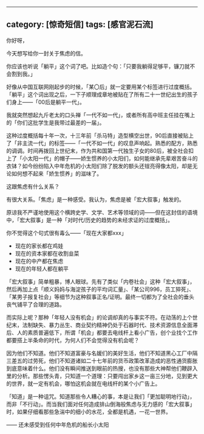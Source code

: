 
---
category: [惊奇短信]
tags: [感官泥石流]
---
你好呀，

今天想写给你一封关于焦虑的信。

你应该也听说「躺平」这个词了吧。比如造个句：「只要我躺得足够平，镰刀就不会割到我。」

好像从中国互联网刚起步的时候，「某〇后」就一定要用某个标签进行过度概括。「躺平」这个词出现之后，一下子顺理成章地被贴在了所有二十一世纪出生的孩子们身上——「00后是躺平一代」。

我就突然想起九斤老太的口头禅「一代不如一代」，或者所有高中班主任挂在嘴上的「你们这批学生是我带过最差的一届」。

这种过度概括每十年一次，十三年前「杀马特」造型横空出世，90后直接被贴上了「非主流一代」的标签——「一代不如一代」的叹息声响起。熟悉的配方，熟悉的调调。时间再拨回上世纪末，作为共和国第一代独生子女的80后，被全社会扣上了「小太阳一代」的帽子——娇生惯养的小太阳们，如何能继承先辈艰苦奋斗的衣钵？如今纷纷陷入中年危机的小太阳们除了脱发的额头还锃亮得像太阳，却是无论如何想不起来「娇生惯养」的滋味了。

这跟焦虑有什么关系？

有很大关系。「焦虑」是一种感受。我认为，焦虑是被「宏大叙事」触发的。

原谅我不严谨地使用这个横跨史学、文学、艺术等领域的词——但在这封信的语境中，「宏大叙事」是一种「对时代/历史的趋势的未经求证的过度概括」。

你不觉得这个句式很有毒么——「现在大家都xxx」

- 现在的家长都在鸡娃
- 现在的资本家都在收割韭菜
- 现在的中产都在焦虑
- 现在的年轻人都在躺平

「宏大叙事」简单粗暴，博人眼球。先有了类似「内卷社会」这种「宏大叙事」，然后再加上点「顺义妈妈与海淀孩子的平均词汇量」、「某公司996，员工猝死」、「某男子报复社会」等细节为这种叙事正名/证明。最终一切都为了全社会的垂头丧气铺平了合理的道路。

而实际上呢？那种「年轻人没有机会」的论调却真的与事实不符。在动荡的上个世纪末，法制缺失、暴力丛生、商业契约精神仍处于石器时代、技术资源信息全面滞后、人的素质普遍低下，所谓「机会」都要去电线杆上看小广告，创个业找个工作都要搭上半条命的时代，为何人们不会觉得没有机会呢？

因为他们不知道。他们不知道富豪与名媛们的美好生活，他们不知道黑心工厂中隔三差五的过劳死，他们不知道诸如二十七年前的货币政策改革造成的恶性通货膨胀到底意味着什么。他们没有瞬间推送到眼前的热搜，也没有那些大神帮他们鞭辟入里的分析。那些愣头青，只知道一个道理：只要闯出家乡这一亩三分地，见到更大的世界，就一定有机会，哪怕这机会就在电线杆的某个小广告上。

「知道」是一种诅咒。知道那些令人糟心的事，本是让我们「更加聪明地行动」，而非「不行动」。而当我们面对任何造成排山倒海般焦虑与无力感的「宏大叙事」时，如果仔细看那些急湍中的细小的水花，全都是机遇，一花一世界。

—— 还未感受到任何中年危机的船长小太阳